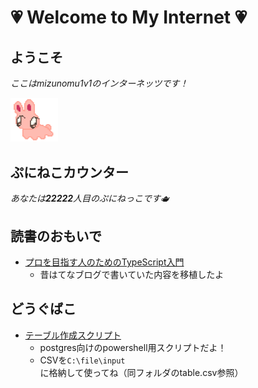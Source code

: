 # 💗 Welcome to My Internet 💗

## ようこそ

_ここはmizunomu1v1のインターネッツです！_
 
 <img src="img/usg.png" width=15%>

## ぷにねこカウンター

_あなたは**22222**人目のぷにねっこです🫖_

## 読書のおもいで

- [プロを目指す人のためのTypeScript入門](notes/TypeScript/プロを目指す人のためのTypeScript入門/00_目次.md)
  - 昔はてなブログで書いていた内容を移植したよ

## どうぐばこ

- [テーブル作成スクリプト](tool/table_create.ps1)
  - postgres向けのpowershell用スクリプトだよ！
  - CSVを`C:\file\input`に格納して使ってね（同フォルダのtable.csv参照）

